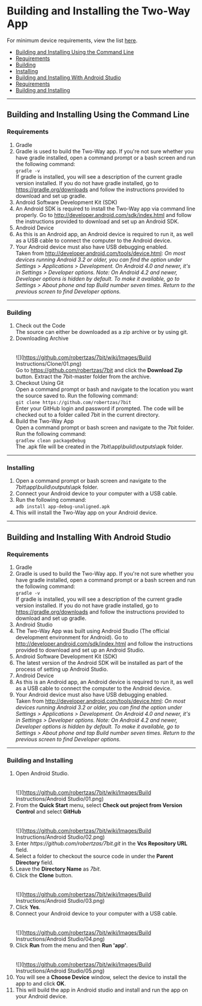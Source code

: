 # Building and Installing the Two-Way App

For minimum device requirements, view the list [here](https://github.com/robertzas/7bit/wiki/Minimum-Specifications).

* [Building and Installing Using the Command Line](https://github.com/robertzas/7bit/wiki/Building-and-Installing#building-and-installing-using-the-command-line)
 * [Requirements](https://github.com/robertzas/7bit/wiki/Building-and-Installing#requirements)
 * [Building](https://github.com/robertzas/7bit/wiki/Building-and-Installing#building)
 * [Installing](https://github.com/robertzas/7bit/wiki/Building-and-Installing#installing)
* [Building and Installing With Android Studio](https://github.com/robertzas/7bit/wiki/Building-and-Installing#building-and-installing-with-android-studio)
 * [Requirements](https://github.com/robertzas/7bit/wiki/Building-and-Installing#requirements-1)
 * [Building and Installing](https://github.com/robertzas/7bit/wiki/Building-and-Installing#building-and-installing)

---

## Building and Installing Using the Command Line


### Requirements
1. Gradle
 1. Gradle is used to build the Two-Way app.  If you're not sure whether you have gradle installed, open a command prompt or a bash screen and run the following command:<br>        `gradle -v`<br>If gradle is installed, you will see a description of the current gradle version installed.  If you do not have gradle installed, go to https://gradle.org/downloads and follow the instructions provided to download and set up gradle.
1. Android Software Development Kit (SDK) 
 1. An Android SDK is required to install the Two-Way app via command line properly.  Go to http://developer.android.com/sdk/index.html and follow the instructions provided to download and set up an Android SDK.
1. Android Device
 1. As this is an Android app, an Android device is required to run it, as well as a USB cable to connect the computer to the Android device.
 1. Your Android device must also have USB debugging enabled.
<br>Taken from http://developer.android.com/tools/device.html:
<i>On most devices running Android 3.2 or older, you can find the option under Settings > Applications > Development.
On Android 4.0 and newer, it's in Settings > Developer options.
Note: On Android 4.2 and newer, Developer options is hidden by default. To make it available, go to Settings > About phone and tap Build number seven times. Return to the previous screen to find Developer options.</i>

---

### Building
1. Check out the Code<br>
    The source can either be downloaded as a zip archive or by using git.
 1. Downloading Archive
<br><br><br>![](https://github.com/robertzas/7bit/wiki/Images/Build Instructions/Clone/01.png)<br>
        Go to https://github.com/robertzas/7bit and click the <b>Download Zip</b> button.  Extract the 7bit-master folder from the archive.
 1. Checkout Using Git<br>
        Open a command prompt or bash and navigate to the location you want the source saved to.  Run the following command:<br>`git clone https://github.com/robertzas/7bit`<br> Enter your GitHub login and password if prompted.  The code will be checked out to a folder called 7bit in the current directory.
1. Build the Two-Way App<br/>
        Open a command prompt or bash screen and navigate to the 7bit folder.  Run the following command:<br>`gradlew clean packageDebug`<br>The .apk file will be created in the 7bit\app\build\outputs\apk folder.

---

### Installing
1. Open a command prompt or bash screen and navigate to the 7bit\app\build\outputs\apk folder.
1. Connect your Android device to your computer with a USB cable.
1. Run the following command:<br>`adb install app-debug-unaligned.apk`<br>
1. This will install the Two-Way app on your Android device.

---

## Building and Installing With Android Studio


### Requirements
1. Gradle
 1. Gradle is used to build the Two-Way app.  If you're not sure whether you have gradle installed, open a command prompt or a bash screen and run the following command:<br>        `gradle -v`<br>If gradle is installed, you will see a description of the current gradle version installed.  If you do not have gradle installed, go to https://gradle.org/downloads and follow the instructions provided to download and set up gradle.
1. Android Studio
 1. The Two-Way App was built using Android Studio (The official development environment for Android).  Go to http://developer.android.com/sdk/index.html and follow the instructions provided to download and set up an Android Studio.
1. Android Software Development Kit (SDK)
 1. The latest version of the Android SDK will be installed as part of the process of setting up Android Studio.
1. Android Device
 1. As this is an Android app, an Android device is required to run it, as well as a USB cable to connect the computer to the Android device.
 1. Your Android device must also have USB debugging enabled.
<br>Taken from http://developer.android.com/tools/device.html:
<i>On most devices running Android 3.2 or older, you can find the option under Settings > Applications > Development.
On Android 4.0 and newer, it's in Settings > Developer options.
Note: On Android 4.2 and newer, Developer options is hidden by default. To make it available, go to Settings > About phone and tap Build number seven times. Return to the previous screen to find Developer options.</i>
 
---

### Building and Installing
1. Open Android Studio.
<br><br><br>![](https://github.com/robertzas/7bit/wiki/Images/Build Instructions/Android Studio/01.png)<br>
1. From the <b>Quick Start</b> menu, select <b>Check out project from Version Control</b> and select <b>GitHub</b>
<br><br><br>![](https://github.com/robertzas/7bit/wiki/Images/Build Instructions/Android Studio/02.png)<br>
1. Enter <i>http<b></b>s://github.com/robertzas/7bit.git</i> in the <b>Vcs Repository URL</b> field.
1. Select a folder to checkout the source code in under the <b>Parent Directory</b> field.
1. Leave the <b>Directory Name</b> as <i>7bit</i>.
1. Click the <b>Clone</b> button.
<br><br><br>![](https://github.com/robertzas/7bit/wiki/Images/Build Instructions/Android Studio/03.png)<br>
1. Click <b>Yes</b>.
1. Connect your Android device to your computer with a USB cable.
<br><br><br>![](https://github.com/robertzas/7bit/wiki/Images/Build Instructions/Android Studio/04.png)<br>
1. Click <b>Run</b> from the menu and then <b>Run 'app'</b>.
<br><br><br>![](https://github.com/robertzas/7bit/wiki/Images/Build Instructions/Android Studio/05.png)<br>
1. You will see a <b>Choose Device</b> window, select the device to install the app to and click <b>OK</b>.
1. This will build the app in Android studio and install and run the app on your Android device.